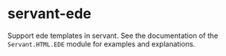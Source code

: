 # servant-ede

Support ede templates in servant. See the documentation of the `Servant.HTML.EDE` module for examples and explanations.
